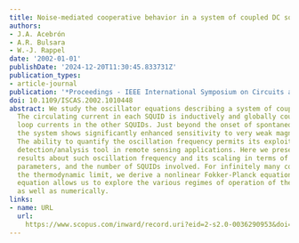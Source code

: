 ```yaml
---
title: Noise-mediated cooperative behavior in a system of coupled DC squids
authors:
- J.A. Acebrón
- A.R. Bulsara
- W.-J. Rappel
date: '2002-01-01'
publishDate: '2024-12-20T11:30:45.833731Z'
publication_types:
- article-journal
publication: '*Proceedings - IEEE International Symposium on Circuits and Systems*'
doi: 10.1109/ISCAS.2002.1010448
abstract: We study the oscillator equations describing a system of coupled dc SQUIDs.
  The circulating current in each SQUID is inductively and globally coupled to the
  loop currents in the other SQUIDs. Just beyond the onset of spontaneous oscillations,
  the system shows significantly enhanced sensitivity to very weak magnetic fields.
  The ability to quantify the oscillation frequency permits its exploitation as a
  detection/analysis tool in remote sensing applications. Here we present quantitative
  results about such oscillation frequency and its scaling in terms of the control
  parameters, and the number of SQUIDs involved. For infinitely many coupled SQUIDs,
  the thermodynamic limit, we derive a nonlinear Fokker-Planck equation. This mean-field
  equation allows us to explore the various regimes of operation of the system analytically
  as well as numerically.
links:
- name: URL
  url: 
    https://www.scopus.com/inward/record.uri?eid=2-s2.0-0036290953&doi=10.1109%2fISCAS.2002.1010448&partnerID=40&md5=87a65838ae322648146f3a069adc16d2
---
```

